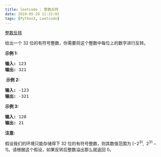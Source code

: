 ```yaml
---
title: leetcode : 整数反转
date: 2019-05-29 11:33:03
tags: [Python3, Leetcode]
---
```


[整数反转](https://leetcode-cn.com/problems/reverse-integer/)

<p>给出一个 32 位的有符号整数，你需要将这个整数中每位上的数字进行反转。</p>

<!-- more -->

<p><strong>示例&nbsp;1:</strong></p>

<pre><strong>输入:</strong> 123
<strong>输出:</strong> 321
</pre>

<p><strong>&nbsp;示例 2:</strong></p>

<pre><strong>输入:</strong> -123
<strong>输出:</strong> -321
</pre>

<p><strong>示例 3:</strong></p>

<pre><strong>输入:</strong> 120
<strong>输出:</strong> 21
</pre>

<p><strong>注意:</strong></p>

<p>假设我们的环境只能存储得下 32 位的有符号整数，则其数值范围为&nbsp;[&minus;2<sup>31</sup>,&nbsp; 2<sup>31&nbsp;</sup>&minus; 1]。请根据这个假设，如果反转后整数溢出那么就返回 0。</p>
